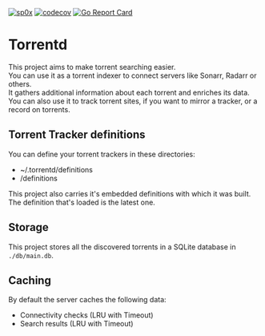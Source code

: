 [![sp0x](https://circleci.com/gh/sp0x/torrentd.svg?style=shield)](https://circleci.com/gh/sp0x/torrentd)
[![codecov](https://codecov.io/gh/sp0x/torrentd/branch/master/graph/badge.svg)](https://codecov.io/gh/sp0x/torrentd)
[![Go Report Card](https://goreportcard.com/badge/github.com/sp0x/torrentd)](https://goreportcard.com/report/github.com/sp0x/torrentd)

# Torrentd
This project aims to make torrent searching easier.  
You can use it as a torrent indexer to connect servers like Sonarr, Radarr or others.    
It gathers additional information about each torrent and enriches its data.   
You can also use it to track torrent sites, if you want to mirror a tracker, or a record on torrents.

## Torrent Tracker definitions
You can define your torrent trackers in these directories:
- ~/.torrentd/definitions
- <currentDirectory>/definitions

This project also carries it's embedded definitions with which it was built.  
The definition that's loaded is the latest one.

## Storage
This project stores all the discovered torrents in a SQLite database in `./db/main.db`.

## Caching
By default the server caches the following data:
- Connectivity checks (LRU with Timeout)
- Search results (LRU with Timeout)

